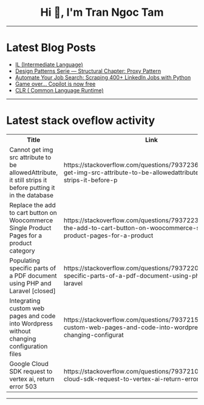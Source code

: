 <h1 align="center">Hi 👋, I'm Tran Ngoc Tam</h1>

---

# Latest Blog Posts 
<!-- BLOG-POST-LIST:START -->
- [IL &lpar;Intermediate Language&rpar;](https://dev.to/madina1575/il-intermediate-language-bjh)
- [Design Patterns Serie — Structural Chapter: Proxy Pattern](https://dev.to/bryam_vega_487231d2d7c62e/design-patterns-serie-structural-chapter-proxy-pattern-ji0)
- [Automate Your Job Search: Scraping 400+ LinkedIn Jobs with Python](https://dev.to/franciscomoretti/automate-your-job-search-scraping-400-linkedin-jobs-with-python-47c0)
- [Game over… Copilot is now free](https://dev.to/fabianfrankwerner/game-over-copilot-is-now-free-2nak)
- [CLR &lpar; Common Language Runtime&rpar;](https://dev.to/madina1575/clr-common-language-runtime-4b9c)
<!-- BLOG-POST-LIST:END -->

---

# Latest stack oveflow activity
<table>
  <tr><th>Title</th><th>Link</th></tr>
  <!-- STACKOVERFLOW:START --><tr><td>Cannot get img src attribute to be allowedAttribute, it still strips it before putting it in the database</td><td>https://stackoverflow.com/questions/79372367/cannot-get-img-src-attribute-to-be-allowedattribute-it-still-strips-it-before-p</td></tr><tr><td>Replace the add to cart button on Woocommerce Single Product Pages for a product category</td><td>https://stackoverflow.com/questions/79372234/replace-the-add-to-cart-button-on-woocommerce-single-product-pages-for-a-product</td></tr><tr><td>Populating specific parts of a PDF document using PHP and Laravel [closed]</td><td>https://stackoverflow.com/questions/79372205/populating-specific-parts-of-a-pdf-document-using-php-and-laravel</td></tr><tr><td>Integrating custom web pages and code into Wordpress without changing configuration files</td><td>https://stackoverflow.com/questions/79372158/integrating-custom-web-pages-and-code-into-wordpress-without-changing-configurat</td></tr><tr><td>Google Cloud SDK request to vertex ai, return error 503</td><td>https://stackoverflow.com/questions/79372103/google-cloud-sdk-request-to-vertex-ai-return-error-503</td></tr><!-- STACKOVERFLOW:END -->
</table>

---


